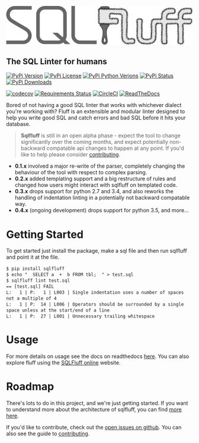 ![SQLfluff](https://raw.githubusercontent.com/sqlfluff/sqlfluff/master/images/sqlfluff-wide.png)

## The SQL Linter for humans

[![PyPi Version](https://img.shields.io/pypi/v/sqlfluff.svg?style=flat-square&logo=PyPi)](https://pypi.org/project/sqlfluff/)
[![PyPi License](https://img.shields.io/pypi/l/sqlfluff.svg?style=flat-square)](https://pypi.org/project/sqlfluff/)
[![PyPi Python Verions](https://img.shields.io/pypi/pyversions/sqlfluff.svg?style=flat-square)](https://pypi.org/project/sqlfluff/)
[![PyPi Status](https://img.shields.io/pypi/status/sqlfluff.svg?style=flat-square)](https://pypi.org/project/sqlfluff/)
[![PyPi Downloads](https://img.shields.io/pypi/dm/sqlfluff?style=flat-square)](https://pypi.org/project/sqlfluff/)

[![codecov](https://img.shields.io/codecov/c/gh/sqlfluff/sqlfluff.svg?style=flat-square&logo=Codecov)](https://codecov.io/gh/sqlfluff/sqlfluff)
[![Requirements Status](https://img.shields.io/requires/github/sqlfluff/sqlfluff.svg?style=flat-square)](https://requires.io/github/sqlfluff/sqlfluff/requirements/?branch=master)
[![CircleCI](https://img.shields.io/circleci/build/gh/sqlfluff/sqlfluff/master?style=flat-square&logo=CircleCI)](https://circleci.com/gh/sqlfluff/sqlfluff/tree/master)
[![ReadTheDocs](https://img.shields.io/readthedocs/sqlfluff?style=flat-square&logo=Read%20the%20Docs)](https://sqlfluff.readthedocs.io)

Bored of not having a good SQL linter that works with whichever dialect you're
working with? Fluff is an extensible and modular linter designed to help you write
good SQL and catch errors and bad SQL before it hits your database.

> **Sqlfluff** is still in an open alpha phase - expect the tool to change significantly
> over the coming months, and expect potentially non-backward compatable api changes
> to happen at any point. If you'd like to help please consider [contributing](CONTRIBUTING.md).

* **0.1.x** involved a major re-write of the parser, completely changing
  the behaviour of the tool with respect to complex parsing.
* **0.2.x** added templating support and a big restructure of rules
  and changed how users might interact with sqlfluff on templated code.
* **0.3.x** drops support for python 2.7 and 3.4, and also reworks the
  handling of indentation linting in a potentially not backward
  compatable way.
* **0.4.x** (ongoing development) drops support for python 3.5, and more...

# Getting Started

To get started just install the package, make a sql file and then run sqlfluff and point it at the file.

```shell
$ pip install sqlfluff
$ echo "  SELECT a  +  b FROM tbl;  " > test.sql
$ sqlfluff lint test.sql
== [test.sql] FAIL
L:   1 | P:   1 | L003 | Single indentation uses a number of spaces not a multiple of 4
L:   1 | P:  14 | L006 | Operators should be surrounded by a single space unless at the start/end of a line
L:   1 | P:  27 | L001 | Unnecessary trailing whitespace
```

# Usage

For more details on usage see the docs on readthedocs [here](http://sqlfluff.readthedocs.io).
You can also explore fluff using the [SQLFluff online](https://sqlfluff-online.herokuapp.com/) website.

# Roadmap

There's lots to do in this project, and we're just getting started. If you want to understand more
about the architecture of sqlfluff, you can find [more here](https://sqlfluff.readthedocs.io/en/latest/architecture.html).

If you'd like to contribute, check out the
[open issues on github](https://github.com/sqlfluff/sqlfluff/issues).
You can also see the guide to [contributing](CONTRIBUTING.md).

